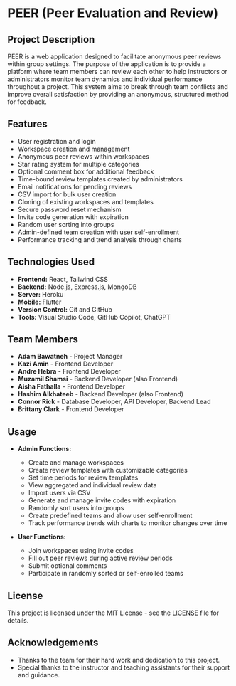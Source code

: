 # PEER (Peer Evaluation and Review)

## Project Description

PEER is a web application designed to facilitate anonymous peer reviews within group settings. The purpose of the application is to provide a platform where team members can review each other to help instructors or administrators monitor team dynamics and individual performance throughout a project. This system aims to break through team conflicts and improve overall satisfaction by providing an anonymous, structured method for feedback.

## Features

- User registration and login
- Workspace creation and management
- Anonymous peer reviews within workspaces
- Star rating system for multiple categories
- Optional comment box for additional feedback
- Time-bound review templates created by administrators
- Email notifications for pending reviews
- CSV import for bulk user creation
- Cloning of existing workspaces and templates
- Secure password reset mechanism
- Invite code generation with expiration
- Random user sorting into groups
- Admin-defined team creation with user self-enrollment
- Performance tracking and trend analysis through charts

## Technologies Used

- **Frontend:** React, Tailwind CSS
- **Backend:** Node.js, Express.js, MongoDB
- **Server:** Heroku
- **Mobile:** Flutter
- **Version Control:** Git and GitHub
- **Tools:** Visual Studio Code, GitHub Copilot, ChatGPT

## Team Members

- **Adam Bawatneh** - Project Manager
- **Kazi Amin** - Frontend Developer
- **Andre Hebra** - Frontend Developer
- **Muzamil Shamsi** - Backend Developer (also Frontend)
- **Aisha Fathalla** - Frontend Developer
- **Hashim Alkhateeb** - Backend Developer (also Frontend)
- **Connor Rick** - Database Developer, API Developer, Backend Lead
- **Brittany Clark** - Frontend Developer

## Usage

- **Admin Functions:**
  - Create and manage workspaces
  - Create review templates with customizable categories
  - Set time periods for review templates
  - View aggregated and individual review data
  - Import users via CSV
  - Generate and manage invite codes with expiration
  - Randomly sort users into groups
  - Create predefined teams and allow user self-enrollment
  - Track performance trends with charts to monitor changes over time

- **User Functions:**
  - Join workspaces using invite codes
  - Fill out peer reviews during active review periods
  - Submit optional comments
  - Participate in randomly sorted or self-enrolled teams

## License

This project is licensed under the MIT License - see the [LICENSE](LICENSE) file for details.

## Acknowledgements

- Thanks to the team for their hard work and dedication to this project.
- Special thanks to the instructor and teaching assistants for their support and guidance.